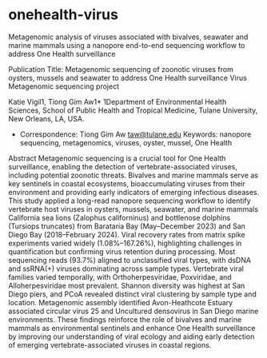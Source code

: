 # onehealth-virus
Metagenomic analysis of viruses associated with bivalves, seawater and marine mammals using a nanopore end-to-end sequencing workflow to address One Health surveillance

Publication Title: 
Metagenomic sequencing of zoonotic viruses from oysters, mussels and seawater to address One Health surveillance
Virus Metagenomic sequencing project

Katie Vigil1, Tiong Gim Aw1*
1Department of Environmental Health Sciences, School of Public Health and Tropical Medicine, Tulane University, New Orleans, LA, USA. 
* Correspondence: 
Tiong Gim Aw
taw@tulane.edu
Keywords: nanopore sequencing, metagenomics, viruses, oyster, mussel, One Health

Abstract
Metagenomic sequencing is a crucial tool for One Health surveillance, enabling the detection of vertebrate-associated viruses, including potential zoonotic threats. Bivalves and marine mammals serve as key sentinels in coastal ecosystems, bioaccumulating viruses from their environment and providing early indicators of emerging infectious diseases. This study applied a long-read nanopore sequencing workflow to identify vertebrate host viruses in oysters, mussels, seawater, and marine mammals California sea lions (Zalophus californinus) and bottlenose dolphins (Tursiops truncates) from Barataria Bay (May–December 2023) and San Diego Bay (2018–February 2024). Viral recovery rates from matrix spike experiments varied widely (1.08%–167.26%), highlighting challenges in quantification but confirming virus retention during processing. Most sequencing reads (93.7%) aligned to unclassified viral types, with dsDNA and ssRNA(+) viruses dominating across sample types. Vertebrate viral families varied temporally, with Orthoherpesviridae, Poxviridae, and Alloherpesviridae most prevalent. Shannon diversity was highest at San Diego piers, and PCoA revealed distinct viral clustering by sample type and location. Metagenomic assembly identified Avon-Heathcote Estuary associated circular virus 25 and Uncultured densovirus in San Diego marine environments. These findings reinforce the role of bivalves and marine mammals as environmental sentinels and enhance One Health surveillance by improving our understanding of viral ecology and aiding early detection of emerging vertebrate-associated viruses in coastal regions.



